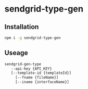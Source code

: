 # sendgrid-type-gen

## Installation

```sh
npm i -g sendgrid-type-gen
```

## Useage

```sh
sendgrid-gen-type 
   --api-key {API_KEY}
   [--template-id {templateId}]
     [--fname {fileName}]
     [--iname {interfaceName}]
```
